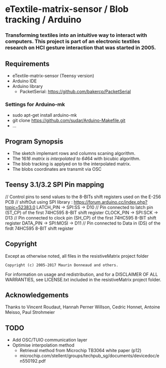 # eTextile-matrix-sensor / Blob tracking / Arduino

### Transforming textiles into an intuitive way to interact with computers. This project is part of an electronic textiles research on HCI gesture interaction that was started in 2005.

## Requirements
- eTextile-matrix-sensor (Teensy version)
- Arduino IDE
- Arduino library
  - PacketSerial: https://github.com/bakercp/PacketSerial

### Settings for Arduino-mk
- sudo apt-get install arduino-mk
- git clone https://github.com/sudar/Arduino-Makefile.git
- ...

## Program Synopsis
- The sketch implemant rows and columns scaning algorithm.
- The 16*16 matrix is interpolated to 64*64 with bicubic algorithm.
- The blob tracking is applyed on to the interpolated matrix.
- The blobs coordinates are transmit via OSC

## Teensy 3.1/3.2 SPI Pin mapping
// Control pins to send values to the 8-BITs shift registers used on the E-256 PCB
// shiftOut using SPI library : https://forum.arduino.cc/index.php?topic=52383.0
    LATCH_PIN -> SPI:SS -> D10  // Pin connected to latch pin (ST_CP) of the first 74HC595 8-BIT shift register
    CLOCK_PIN -> SPI:SCK -> D13 // Pin connected to clock pin (SH_CP) of the first 74HC595 8-BIT shift register
    DATA_PIN -> SPI:MOSI -> D11 // Pin connected to Data in (DS) of the firdt 74HC595 8-BIT shift register

## Copyright
Except as otherwise noted, all files in the resistiveMatrix project folder

    Copyright (c) 2005-2017 Maurin Donneaud and others.

For information on usage and redistribution, and for a DISCLAIMER OF ALL
WARRANTIES, see LICENSE.txt included in the resistiveMatrix project folder.

## Acknowledgements
Thanks to Vincent Roudaut, Hannah Perner Willson, Cedric Honnet, Antoine Meisso, Paul Strohmeier

## TODO
- Add OSC/TUIO communication layer
- Optimise interpolation method
  - Retrieval method from Microchip TB3064 white paper (p12)
  - microchip.com/stellent/groups/techpub_sg/documents/devicedoc/en550192.pdf


